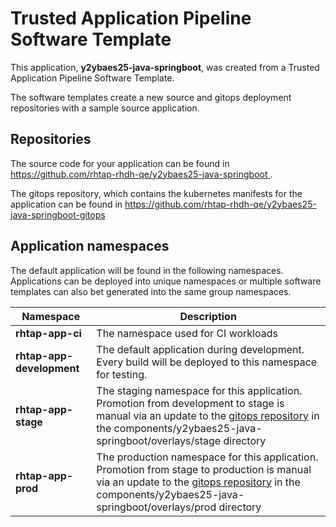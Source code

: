 # Trusted Application Pipeline Software Template

This application, **y2ybaes25-java-springboot**, was created from a Trusted Application Pipeline Software Template.

The software templates create a new source and gitops deployment repositories with a sample source application. 

## Repositories

The source code for your application can be found in [https://github.com/rhtap-rhdh-qe/y2ybaes25-java-springboot ](https://github.com/rhtap-rhdh-qe/y2ybaes25-java-springboot ).
 
The gitops repository, which contains the kubernetes manifests for the application can be found in 
[https://github.com/rhtap-rhdh-qe/y2ybaes25-java-springboot-gitops ](https://github.com/rhtap-rhdh-qe/y2ybaes25-java-springboot-gitops ) 

## Application namespaces 

The default application will be found in the following namespaces. Applications can be deployed into unique namespaces or multiple software templates can also bet generated into the same group namespaces.  

|  Namespace   |  Description   |  
| -------- | -------- |
| **rhtap-app-ci** | The namespace used for CI workloads |
| **rhtap-app-development** | The default application during development. Every build will be deployed to this namespace for testing. |
| **rhtap-app-stage** | The staging namespace for this application. Promotion from development to stage is manual via an update to the [gitops repository](https://github.com/rhtap-rhdh-qe/y2ybaes25-java-springboot-gitops ) in the components/y2ybaes25-java-springboot/overlays/stage directory |
| **rhtap-app-prod** | The production namespace for this application. Promotion from stage to production is manual via an update to the [gitops repository](https://github.com/rhtap-rhdh-qe/y2ybaes25-java-springboot-gitops ) in the components/y2ybaes25-java-springboot/overlays/prod directory |